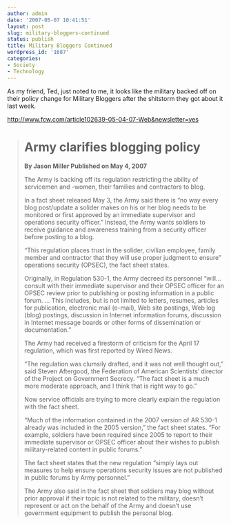 ```yaml
---
author: admin
date: '2007-05-07 10:41:51'
layout: post
slug: military-bloggers-continued
status: publish
title: Military Bloggers Continued
wordpress_id: '1687'
categories:
- Society
- Technology
---
```

As my friend, Ted, just noted to me, it looks like the military backed off on their policy change for Military Bloggers after the shitstorm they got about it last week.

<a href="http://www.fcw.com/article102639-05-04-07-Web&newsletter=yes">http://www.fcw.com/article102639-05-04-07-Web&newsletter=yes</a>



<blockquote><h1>Army clarifies blogging policy</h1>

<strong>By Jason Miller
Published on May 4, 2007</strong>

The Army is backing off its regulation restricting the ability of servicemen and -women, their families and contractors to blog.

In a fact sheet released May 3, the Army said there is “no way every blog post/update a solider makes on his or her blog needs to be monitored or first approved by an immediate supervisor and operations security officer.” Instead, the Army wants soldiers to receive guidance and awareness training from a security officer before posting to a blog.

“This regulation places trust in the solider, civilian employee, family member and contractor that they will use proper judgment to ensure” operations security (OPSEC), the fact sheet states.

Originally, in Regulation 530-1, the Army decreed its personnel “will…consult with their immediate supervisor and their OPSEC officer for an OPSEC review prior to publishing or posting information in a public forum. … This includes, but is not limited to letters, resumes, articles for publication, electronic mail (e-mail), Web site postings, Web log (blog) postings, discussion in Internet information forums, discussion in Internet message boards or other forms of dissemination or documentation.” 

The Army had received a firestorm of criticism for the April 17 regulation, which was first reported by Wired News.

“The regulation was clumsily drafted, and it was not well thought out,” said Steven Aftergood, the Federation of American Scientists’ director of the Project on Government Secrecy. “The fact sheet is a much more moderate approach, and I think that is right way to go.”

Now service officials are trying to more clearly explain the regulation with the fact sheet.

“Much of the information contained in the 2007 version of AR 530-1 already was included in the 2005 version,” the fact sheet states. “For example, soldiers have been required since 2005 to report to their immediate supervisor or OPSEC officer about their wishes to publish military-related content in public forums.”

The fact sheet states that the new regulation “simply lays out measures to help ensure operations security issues are not published in public forums by Army personnel.”

The Army also said in the fact sheet that soldiers may blog without prior approval if their topic is not related to the military, doesn’t represent or act on the behalf of the Army and doesn’t use government equipment to publish the personal blog.</blockquote>
